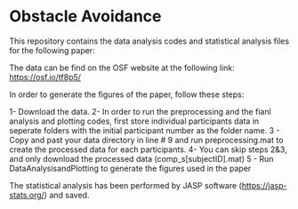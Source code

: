 # Obstacle Avoidance
This repository contains the data analysis codes and statistical analysis files for the following paper:

The data can be find on the OSF website at the following link:
https://osf.io/tf8p5/

In order to generate the figures of the paper, follow these steps:

1- Download the data.
2- In order to run the preprocessing and the fianl analysis and plotting codes, first store individual participants data in seperate folders with the initial participant number as the folder name. 
3 - Copy and past your data directory in line # 9 and run preprocessing.mat to create the processed data for each participants.
4- You can skip steps 2&3, and only download the processed data (comp_s[subjectID].mat)
5 - Run DataAnalysisandPlotting to generate the figures used in the paper

The statistical analysis has been performed by JASP software (https://jasp-stats.org/) and saved. 
